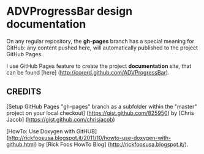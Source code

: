 ADVProgressBar design documentation
====================================

On any regular repository, the **gh-pages** branch has a special meaning for GitHub:
any content pushed here, will automatically published to the project GitHub Pages.

I use GitHub Pages feature to create the project **documentation** site,
that can be found [here] (http://corerd.github.com/ADVProgressBar).


CREDITS
-------

[Setup GitHub Pages "gh-pages" branch as a subfolder within the "master" project
on your local checkout]
(https://gist.github.com/825950)
by [Chris Jacob] (https://gist.github.com/chrisjacob)

[HowTo: Use Doxygen with GitHUB]
(http://rickfoosusa.blogspot.it/2011/10/howto-use-doxygen-with-github.html)
by [Rick Foos HowTo Blog] (http://rickfoosusa.blogspot.it/).
